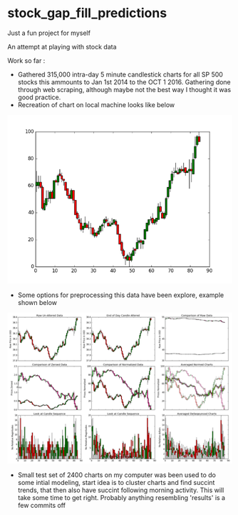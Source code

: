 # stock_gap_fill_predictions

Just a fun project for myself

An attempt at playing with stock data

Work so far :
* Gathered 315,000 intra-day 5 minute candlestick charts for all SP 500 stocks
this ammounts to Jan 1st 2014 to the OCT 1 2016. Gathering done through web
scraping, although maybe not the best way I thought it was good practice.
* Recreation of chart on local machine looks like below

![[example candlestick]](./images/recreation.png)

* Some options for preprocessing this data have been explore, example shown below

![[dataprocess]](./images/data_alteration_example.png)

* Small test set of 2400 charts on my computer was been used to do some intial
modeling, start idea is to cluster charts and find succint trends, that then
also have succint following morning activity. This will take some time to get
right. Probably anything resembling 'results' is a few commits off
